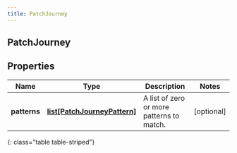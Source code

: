 ```yaml
---
title: PatchJourney
---
```

## PatchJourney

## Properties

|Name | Type | Description | Notes|
|------------ | ------------- | ------------- | -------------|
| **patterns** | [**list[PatchJourneyPattern]**](PatchJourneyPattern.html) | A list of zero or more patterns to match. | [optional] |
{: class="table table-striped"}


